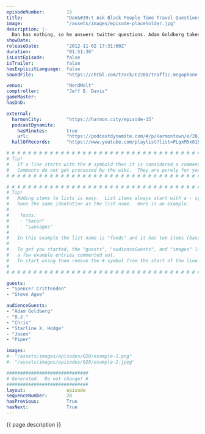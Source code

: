 ```yaml
---
episodeNumber:        15
title:                "Don&#39;t Ask Black People Time Travel Questions"
image:                "/assets/images/episode-placeholder.jpg"
description: |-
  Dan has nothing, so he answers twitter questions. Adam Goldberg takes over the show, then, Dan interviews ethnic people. Plus: in D&D world: the party levels up!
showDate:             
releaseDate:          "2012-11-02 17:31:00Z"
duration:             "01:51:36"
isLostEpisode:        false
isTrailer:            false
hasExplicitLanguage:  false
soundFile:            "https://chtbl.com/track/E2288/traffic.megaphone.fm/STA9457245543.mp3?updated=1555705843"

venue:                "NerdMelt"
comptroller:          "Jeff B. Davis"
gameMaster:           
hasDnD:               

external:
  harmonCity:         "https://harmon.city/episode-15"
  podcastDynamite:
    hasMinutes:       true
    url:              "https://podcastdynamite.com/#/p/Harmontown/e/28/15"
  hallOfRecords:      "https://www.youtube.com/playlist?list=PLqxM5x81hNOYjLRpjKSvoGx565_U-f0vh"

# # # # # # # # # # # # # # # # # # # # # # # # # # # # # # # # # # # # # # # # # # # # #
# Tip!
#   If a line starts with the # symbold then it is considered a comment.
#   Comments do not get processed by the wiki.  They are purely for your information.
# # # # # # # # # # # # # # # # # # # # # # # # # # # # # # # # # # # # # # # # # # # # #

# # # # # # # # # # # # # # # # # # # # # # # # # # # # # # # # # # # # # # # # # # # # #
# Tip!
#   Adding items to lists is easy.  List items always start with a - symbol and have
#   have the same identation as the list name.  Here is an example.
#
#    foods:
#    - "bacon"
#    - "sausages"
#
#   In this example the list name is "foods" and it has two items (bacon, and sausages).
#
#   To get you started, the "guests", "audienceGuests", and "images" lists below have
#   a few example entries commented out.
#   To start using them remove the # symbol from the start of the line.
#
# # # # # # # # # # # # # # # # # # # # # # # # # # # # # # # # # # # # # # # # # # # # #

guests:
- "Spencer Crittenden"
- "Steve Agee"

audienceGuests:
- "Adam Goldberg"
- "B.J."
- "Chris"
- "Starline X. Hodge"
- "Jason"
- "Piper"

images:
#- "/assets/images/episodes/028/example-1.png"
#- "/assets/images/episodes/028/example-2.jpeg"

##############################
# Generated.  Do not change! #
##############################
layout:               episode
sequenceNumber:       28
hasPrevious:          True
hasNext:              True
---
```


<!-- The episode description will be rendered here -->
{{ page.description }}

<!-- Add your content BELOW here -->
<!-- vvvvvvvvvvvvvvvvvvvvvvvvvvv -->




<!-- ^^^^^^^^^^^^^^^^^^^^^^^^^^^ -->
<!-- Add your content ABOVE here -->

<!-- The episode gallery will be rendered here -->
